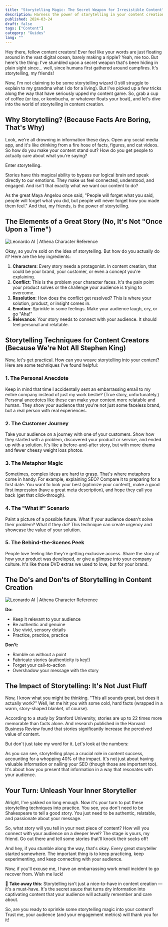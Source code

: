 ```yaml
---
title: "Storytelling Magic: The Secret Weapon for Irresistible Content"
description: Harness the power of storytelling in your content creation. Learn practical techniques to boost engagement and make your message truly unforgettable.
published: 2024-03-24
draft: false
tags: ["Content"]
category: "Guides"
lang: ""
---
```


<!-- ![Hero Image](./heroImage.jpg) -->

Hey there, fellow content creators! Ever feel like your words are just floating around in the vast digital ocean, barely making a ripple? Yeah, me too. But here's the thing: I've stumbled upon a secret weapon that's been hiding in plain sight since... well, since humans first gathered around campfires. It's storytelling, my friends!

Now, I'm not claiming to be some storytelling wizard (I still struggle to explain to my grandma what I do for a living). But I've picked up a few tricks along the way that have seriously upped my content game. So, grab a cup of coffee (or tea, or kombucha, or whatever floats your boat), and let's dive into the world of storytelling in content creation.


## Why Storytelling? (Because Facts Are Boring, That's Why)

Look, we're all drowning in information these days. Open any social media app, and it's like drinking from a fire hose of facts, figures, and cat videos. So how do you make your content stand out? How do you get people to actually care about what you're saying?

Enter storytelling.

Stories have this magical ability to bypass our logical brain and speak directly to our emotions. They make us feel connected, understood, and engaged. And isn't that exactly what we want our content to do?

As the great Maya Angelou once said, "People will forget what you said, people will forget what you did, but people will never forget how you made them feel." And that, my friends, is the power of storytelling.

## The Elements of a Great Story (No, It's Not "Once Upon a Time")

![Leonardo AI | Athena Character Reference](https://res-3.cloudinary.com/ddicetqs5/image/upload/f_auto,fl_force_strip,q_auto:best/v1/wayfinder-ghost-blog/Illustrative_Albedo_Heres_the_adjusted_promptA_captivating_tec_7--5-)

Okay, so you're sold on the idea of storytelling. But how do you actually do it? Here are the key ingredients:

1. **Characters**: Every story needs a protagonist. In content creation, that could be your brand, your customer, or even a concept you're explaining.
2. **Conflict**: This is the problem your character faces. It's the pain point your product solves or the challenge your audience is trying to overcome.
3. **Resolution**: How does the conflict get resolved? This is where your solution, product, or insight comes in.
4. **Emotion**: Sprinkle in some feelings. Make your audience laugh, cry, or go "Aha!"
5. **Relevance**: Your story needs to connect with your audience. It should feel personal and relatable.

## Storytelling Techniques for Content Creators (Because We're Not All Stephen King)

Now, let's get practical. How can you weave storytelling into your content? Here are some techniques I've found helpful:

### 1. The Personal Anecdote

Keep in mind that time I accidentally sent an embarrassing email to my entire company instead of just my work bestie? (True story, unfortunately.) Personal anecdotes like these can make your content more relatable and human. They show your audience that you're not just some faceless brand, but a real person with real experiences.

### 2. The Customer Journey

Take your audience on a journey with one of your customers. Show how they started with a problem, discovered your product or service, and ended up with a solution. It's like a before-and-after story, but with more drama and fewer cheesy weight loss photos.

### 3. The Metaphor Magic

Sometimes, complex ideas are hard to grasp. That's where metaphors come in handy. For example, explaining SEO? Compare it to preparing for a first date. You want to look your best (optimize your content), make a good first impression (have a great meta description), and hope they call you back (get that click-through).

### 4. The "What If" Scenario

Paint a picture of a possible future. What if your audience doesn't solve their problem? What if they do? This technique can create urgency and showcase the value of your solution.

### 5. The Behind-the-Scenes Peek

People love feeling like they're getting exclusive access. Share the story of how your product was developed, or give a glimpse into your company culture. It's like those DVD extras we used to love, but for your brand.

## The Do's and Don'ts of Storytelling in Content Creation

![Leonardo AI | Athena Character Reference](https://res-3.cloudinary.com/ddicetqs5/image/upload/f_auto,fl_force_strip,q_auto:best/v1/wayfinder-ghost-blog/Illustrative_Albedo_Heres_the_adjusted_promptA_captivating_tec_3--7-)

**Do:**

- Keep it relevant to your audience
- Be authentic and genuine
- Use vivid, sensory details
- Practice, practice, practice

**Don't:**

- Ramble on without a point
- Fabricate stories (authenticity is key!)
- Forget your call-to-action
- Overshadow your message with the story

## The Impact of Storytelling: It's Not Just Fluff

Now, I know what you might be thinking. "This all sounds great, but does it actually work?" Well, let me hit you with some cold, hard facts (wrapped in a warm, story-shaped blanket, of course).

According to a study by Stanford University, stories are up to 22 times more memorable than facts alone. And research published in the Harvard Business Review found that stories significantly increase the perceived value of content.

But don't just take my word for it. Let's look at the numbers:

As you can see, storytelling plays a crucial role in content success, accounting for a whopping 40% of the impact. It's not just about having valuable information or nailing your SEO (though those are important too). It's about how you present that information in a way that resonates with your audience.

## Your Turn: Unleash Your Inner Storyteller

Alright, I've yakked on long enough. Now it's your turn to put these storytelling techniques into practice. You see, you don't need to be Shakespeare to tell a good story. You just need to be authentic, relatable, and passionate about your message.

So, what story will you tell in your next piece of content? How will you connect with your audience on a deeper level? The stage is yours, my friend. Go out there and tell some stories that'll knock their socks off!

And hey, if you stumble along the way, that's okay. Every great storyteller started somewhere. The important thing is to keep practicing, keep experimenting, and keep connecting with your audience.

Now, if you'll excuse me, I have an embarrassing work email incident to go recover from. Wish me luck!

🔆 **Take away this**: Storytelling isn't just a nice-to-have in content creation — it's a must-have. It's the secret sauce that turns dry information into captivating content that your audience will actually remember and care about.

So, are you ready to sprinkle some storytelling magic into your content? Trust me, your audience (and your engagement metrics) will thank you for it!
